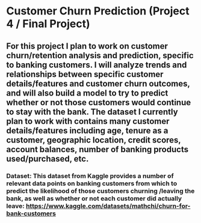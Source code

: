 # Customer Churn Prediction (Project 4 / Final Project)

## For this project I plan to work on customer churn/retention analysis and prediction, specific to banking customers. I will analyze trends and relationships between specific customer details/features and customer churn outcomes, and will also build a model to try to predict whether or not those customers would continue to stay with the bank. The dataset I currently plan to work with contains many customer details/features including age, tenure as a customer, geographic location, credit scores, account balances, number of banking products used/purchased, etc.

### Dataset: This dataset from Kaggle provides a number of relevant data points on banking customers from which to predict the likelihood of those customers churning /leaving the bank, as well as whether or not each customer did actually leave: https://www.kaggle.com/datasets/mathchi/churn-for-bank-customers

